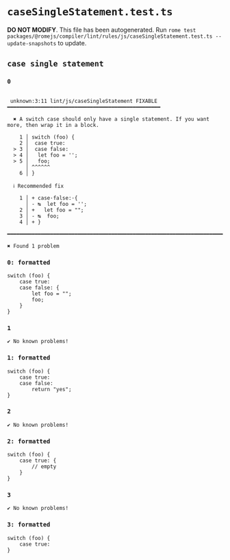 # `caseSingleStatement.test.ts`

**DO NOT MODIFY**. This file has been autogenerated. Run `rome test packages/@romejs/compiler/lint/rules/js/caseSingleStatement.test.ts --update-snapshots` to update.

## `case single statement`

### `0`

```

 unknown:3:11 lint/js/caseSingleStatement FIXABLE ━━━━━━━━━━━━━━━━━━━━━━━━━━━━━━━━━━━━━━━━━━━━━━━━━━

  ✖ A switch case should only have a single statement. If you want more, then wrap it in a block.

    1 │ switch (foo) {
    2 │  case true:
  > 3 │  case false:
  > 4 │   let foo = '';
  > 5 │   foo;
      │ ^^^^^^
    6 │ }

  ℹ Recommended fix

    1 │ + case·false:·{
      │ - ↹  let foo = '';
    2 │ +   let foo = "";
    3 │ - ↹  foo;
    4 │ + }

━━━━━━━━━━━━━━━━━━━━━━━━━━━━━━━━━━━━━━━━━━━━━━━━━━━━━━━━━━━━━━━━━━━━━━━━━━━━━━━━━━━━━━━━━━━━━━━━━━━━

✖ Found 1 problem

```

### `0: formatted`

```
switch (foo) {
	case true:
	case false: {
		let foo = "";
		foo;
	}
}

```

### `1`

```
✔ No known problems!

```

### `1: formatted`

```
switch (foo) {
	case true:
	case false:
		return "yes";
}

```

### `2`

```
✔ No known problems!

```

### `2: formatted`

```
switch (foo) {
	case true: {
		// empty
	}
}

```

### `3`

```
✔ No known problems!

```

### `3: formatted`

```
switch (foo) {
	case true:
}

```
